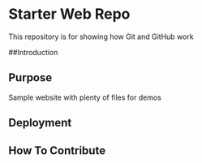 # Starter Web Repo

This repository is for showing how Git and GitHub work

##Introduction 

## Purpose 

Sample website with plenty of files for demos

## Deployment

## How To Contribute